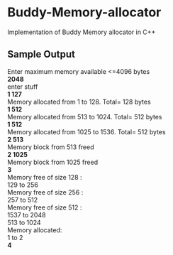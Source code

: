 # Buddy-Memory-allocator
Implementation of Buddy Memory allocator in C++

## Sample Output

Enter maximum memory available <=4096 bytes <br>
**2048** <br>
enter stuff <br>
**1 127** <br>
Memory allocated from 1 to 128. Total= 128 bytes <br>
**1 512** <br>
Memory allocated from 513 to 1024. Total= 512 bytes <br>
**1 512** <br>
Memory allocated from 1025 to 1536. Total= 512 bytes <br>
**2 513** <br>
Memory block from 513 freed <br>
**2 1025** <br>
Memory block from 1025 freed <br>
**3** <br>
Memory free of size 128 : <br>
129 to 256 <br>
Memory free of size 256 : <br>
257 to 512 <br>
Memory free of size 512 : <br>
1537 to 2048 <br>
513 to 1024 <br>
Memory allocated: <br>
1 to 2 <br>
**4** <br>
